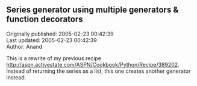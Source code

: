 ## Series generator using multiple generators & function decorators  
Originally published: 2005-02-23 00:42:39  
Last updated: 2005-02-23 00:42:39  
Author: Anand   
  
This is a rewrite of my previous recipe http://aspn.activestate.com/ASPN/Cookbook/Python/Recipe/389202. Instead of returning the series as a list, this one creates another generator instead.
